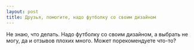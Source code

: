 ```yaml
---
layout: post 
title: Друзья, помогите, надо футболку со своим дизайном 
--- 
```

Не знаю, что делать. Надо футболку со своим дизайном, а выбрать не могу, да и отзывов плохих много. Может порекомендуете что-то?